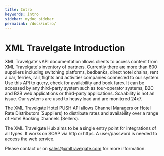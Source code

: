 ```yaml
---
title: Intro
keywords: intro
sidebar: mydoc_sidebar
permalink: /docs/intro/
---
```


# XML Travelgate Introduction


XML Travelgate's API documentation allows clients to access content from
XML Travelgate's inventory of partners. Currently there are more than
600 suppliers including switching platforms, bedbanks, direct hotel
chains, rent a car, ferries, rail, flights and activities companies
connected to our system. Use this API to query, check for availability
and book fares. It can be accessed by any third-party system such as
tour-operator systems, B2C and B2B web applications or third-party
applications. Scalability is not an issue. Our systems are used to heavy
load and are monitored 24x7.

The XML Travelgate Hotel PUSH API allows Channel Managers or Hotel Rate
Distributors (Suppliers) to distribute rates and availability over a
range of Hotel Booking Channels (Sellers).

The XML Travelgate Hub aims to be a single entry point for integrations
of all types. It works on SOAP via http or https. A user/password is
needed to access the web service.



Please contact us on <sales@xmltravelgate.com> for more
information.


